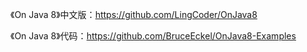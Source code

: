 《On Java 8》中文版：https://github.com/LingCoder/OnJava8

《On Java 8》代码：https://github.com/BruceEckel/OnJava8-Examples

